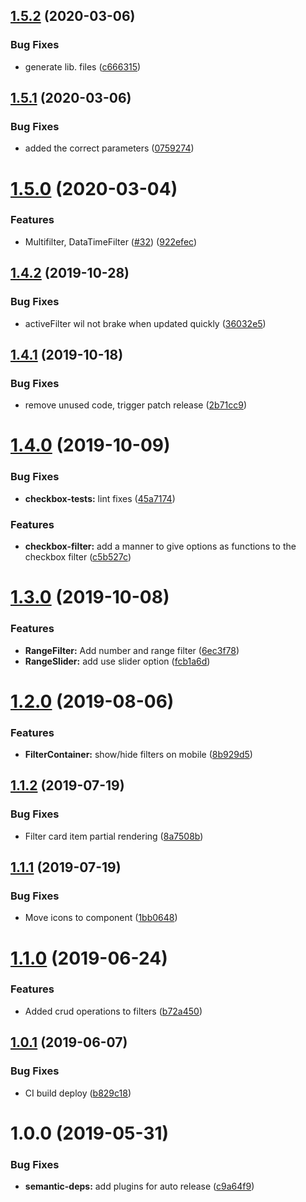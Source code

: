 ## [1.5.2](https://github.com/molgenis/molgenis-ui-filter/compare/v1.5.1...v1.5.2) (2020-03-06)


### Bug Fixes

* generate lib. files ([c666315](https://github.com/molgenis/molgenis-ui-filter/commit/c666315))

## [1.5.1](https://github.com/molgenis/molgenis-ui-filter/compare/v1.5.0...v1.5.1) (2020-03-06)


### Bug Fixes

* added the correct parameters ([0759274](https://github.com/molgenis/molgenis-ui-filter/commit/0759274))

# [1.5.0](https://github.com/molgenis/molgenis-ui-filter/compare/v1.4.2...v1.5.0) (2020-03-04)


### Features

* Multifilter, DataTimeFilter ([#32](https://github.com/molgenis/molgenis-ui-filter/issues/32)) ([922efec](https://github.com/molgenis/molgenis-ui-filter/commit/922efec))

## [1.4.2](https://github.com/molgenis/molgenis-ui-filter/compare/v1.4.1...v1.4.2) (2019-10-28)


### Bug Fixes

* activeFilter wil not brake when updated quickly ([36032e5](https://github.com/molgenis/molgenis-ui-filter/commit/36032e5))

## [1.4.1](https://github.com/molgenis/molgenis-ui-filter/compare/v1.4.0...v1.4.1) (2019-10-18)


### Bug Fixes

* remove unused code, trigger patch release ([2b71cc9](https://github.com/molgenis/molgenis-ui-filter/commit/2b71cc9))

# [1.4.0](https://github.com/molgenis/molgenis-ui-filter/compare/v1.3.0...v1.4.0) (2019-10-09)


### Bug Fixes

* **checkbox-tests:** lint fixes ([45a7174](https://github.com/molgenis/molgenis-ui-filter/commit/45a7174))


### Features

* **checkbox-filter:** add a manner to give options as functions to the checkbox filter ([c5b527c](https://github.com/molgenis/molgenis-ui-filter/commit/c5b527c))

# [1.3.0](https://github.com/molgenis/molgenis-ui-filter/compare/v1.2.0...v1.3.0) (2019-10-08)


### Features

* **RangeFilter:** Add number and range filter ([6ec3f78](https://github.com/molgenis/molgenis-ui-filter/commit/6ec3f78))
* **RangeSlider:** add use slider option ([fcb1a6d](https://github.com/molgenis/molgenis-ui-filter/commit/fcb1a6d))

# [1.2.0](https://github.com/molgenis/molgenis-ui-filter/compare/v1.1.2...v1.2.0) (2019-08-06)


### Features

* **FilterContainer:** show/hide filters on mobile ([8b929d5](https://github.com/molgenis/molgenis-ui-filter/commit/8b929d5))

## [1.1.2](https://github.com/molgenis/molgenis-ui-filter/compare/v1.1.1...v1.1.2) (2019-07-19)


### Bug Fixes

* Filter card item partial rendering ([8a7508b](https://github.com/molgenis/molgenis-ui-filter/commit/8a7508b))

## [1.1.1](https://github.com/molgenis/molgenis-ui-filter/compare/v1.1.0...v1.1.1) (2019-07-19)


### Bug Fixes

* Move icons to component ([1bb0648](https://github.com/molgenis/molgenis-ui-filter/commit/1bb0648))

# [1.1.0](https://github.com/molgenis/molgenis-ui-filter/compare/v1.0.1...v1.1.0) (2019-06-24)


### Features

* Added crud operations to filters ([b72a450](https://github.com/molgenis/molgenis-ui-filter/commit/b72a450))

## [1.0.1](https://github.com/molgenis/molgenis-ui-filter/compare/v1.0.0...v1.0.1) (2019-06-07)


### Bug Fixes

* CI build deploy ([b829c18](https://github.com/molgenis/molgenis-ui-filter/commit/b829c18))

# 1.0.0 (2019-05-31)


### Bug Fixes

* **semantic-deps:** add plugins for auto release ([c9a64f9](https://github.com/molgenis/molgenis-ui-filter/commit/c9a64f9))
